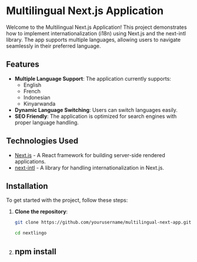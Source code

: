 # Multilingual Next.js Application

Welcome to the Multilingual Next.js Application! This project demonstrates how to implement internationalization (i18n) using Next.js and the next-intl library. The app supports multiple languages, allowing users to navigate seamlessly in their preferred language.

## Features

- **Multiple Language Support**: The application currently supports:
  - English
  - French
  - Indonesian
  - Kinyarwanda
- **Dynamic Language Switching**: Users can switch languages easily.
- **SEO Friendly**: The application is optimized for search engines with proper language handling.

## Technologies Used

- [Next.js](https://nextjs.org/) - A React framework for building server-side rendered applications.
- [next-intl](https://next-intl-docs.vercel.app/) - A library for handling internationalization in Next.js.

## Installation

To get started with the project, follow these steps:

1. **Clone the repository**:
   ```bash
   git clone https://github.com/yourusername/multilingual-next-app.git

   cd nextlingo
2. ## npm install    
